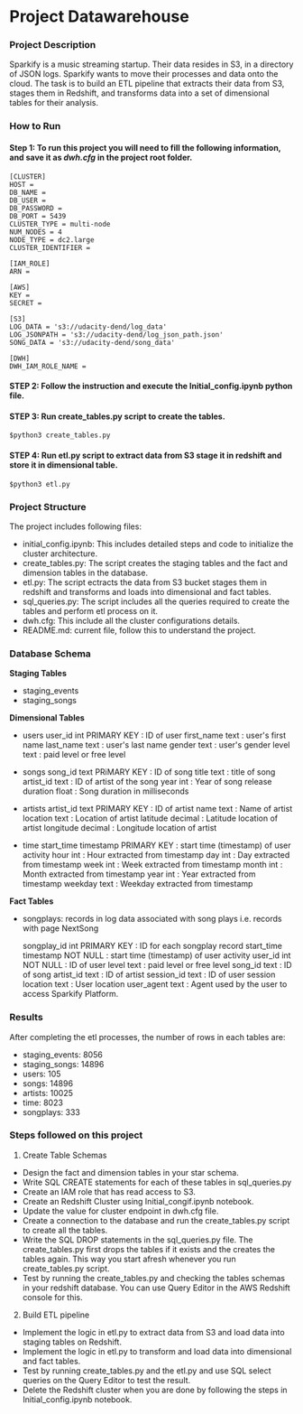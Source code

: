 # Project Datawarehouse

### Project Description

Sparkify is a music streaming startup. Their data resides in S3, in a directory of JSON logs. Sparkify wants to move their processes and data onto the cloud. The task is to build an ETL pipeline that extracts their data from S3, stages them in Redshift, and transforms data into a set of dimensional tables for their analysis. 

### How to Run
#### Step 1: To run this project you will need to fill the following information, and save it as _dwh.cfg_ in the project root folder.

    [CLUSTER]
    HOST = 
    DB_NAME = 
    DB_USER = 
    DB_PASSWORD = 
    DB_PORT = 5439
    CLUSTER_TYPE = multi-node
    NUM_NODES = 4
    NODE_TYPE = dc2.large
    CLUSTER_IDENTIFIER = 
    
    [IAM_ROLE]
    ARN = 
    
    [AWS]
    KEY = 
    SECRET = 
    
    [S3]
    LOG_DATA = 's3://udacity-dend/log_data'
    LOG_JSONPATH = 's3://udacity-dend/log_json_path.json'
    SONG_DATA = 's3://udacity-dend/song_data'
    
    [DWH]
    DWH_IAM_ROLE_NAME = 

#### STEP 2: Follow the instruction and execute the Initial_config.ipynb python file.

#### STEP 3: Run create_tables.py  script to create the tables.

    $python3 create_tables.py

#### STEP 4: Run etl.py script to extract data from S3 stage it in redshift and store it in dimensional table.

    $python3 etl.py

### Project Structure
The project includes following files:

- initial_config.ipynb: This includes detailed steps and code to initialize the cluster architecture.
- create_tables.py: The script creates the staging tables and the fact and dimension tables in the database.
- etl.py: The script ectracts the data from S3 bucket stages them in redshift and transforms and loads into dimensional and fact tables.
- sql_queries.py: The script includes all the queries required to create the tables and perform etl process on it.
- dwh.cfg: This include all the cluster configurations details.
- README.md: current file, follow this to understand the project.

### Database Schema
**Staging Tables**
- staging_events
- staging_songs

**Dimensional Tables**
- users
	user_id int PRIMARY KEY : ID of user
	first_name text : user's first name
	last_name text : user's last name
	gender text : user's gender
	level text : paid level or free level

- songs 
	song_id text PRiMARY KEY : ID of song
	title text : title of song
	artist_id text : ID of artist of the song
	year int : Year of song release
	duration float : Song duration in milliseconds

- artists
	artist_id text PRIMARY KEY : ID of artist
	name text : Name of artist
	location text : Location of artist
	latitude decimal : Latitude location of artist
	longitude decimal : Longitude location of artist

- time
	start_time timestamp PRIMARY KEY : start time (timestamp) of user 	activity
	hour int : Hour extracted from timestamp
	day int : Day extracted from timestamp
	week int : Week extracted from timestamp
	month int : Month extracted from timestamp
	year int : Year extracted from timestamp
	weekday text : Weekday extracted from timestamp

**Fact Tables**
- songplays: records in log data associated with song plays i.e. records with page NextSong

	songplay_id int PRIMARY KEY : ID for each songplay record
	start_time timestamp NOT NULL : start time (timestamp) of user activity
	user_id int NOT NULL : ID of user 
	level text : paid level or free level
	song_id text : ID of song
	artist_id text : ID of artist
	session_id text : ID of user session
	location text : User location
	user_agent text : Agent used by the user to access Sparkify Platform.

### Results
After completing the etl processes, the number of rows in each tables are: 
- staging_events: 8056
- staging_songs: 14896
- users: 105
- songs: 14896
- artists: 10025
- time: 8023
- songplays: 333

### Steps followed on this project

1. Create Table Schemas

- Design the fact and dimension tables in your star schema.
- Write SQL CREATE statements for each of these tables in sql_queries.py
- Create an IAM role that has read access to S3.
- Create an Redshift Cluster using Initial_congif.ipynb notebook. 
- Update the value for cluster endpoint in dwh.cfg file.
- Create a connection to the database and run the create_tables.py script to create all the tables.
- Write the SQL DROP statements in the sql_queries.py file. The create_tables.py first drops the tables if it exists and the creates the tables again. This way you start afresh whenever you run create_tables.py script.
- Test by running the create_tables.py and checking the tables schemas in your redshift database. You can use Query Editor in the AWS Redshift console for this.

2. Build ETL pipeline

- Implement the logic in etl.py to extract data from S3 and load data into staging tables on Redshift.
- Implement the logic in etl.py to transform and load data into dimensional and fact tables.
- Test by running create_tables.py and the etl.py and use SQL select queries on the Query Editor to test the result.
- Delete the Redshift cluster when you are done by following the steps in Initial_config.ipynb notebook.









